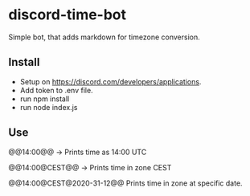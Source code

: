# discord-time-bot

Simple bot, that adds markdown for timezone conversion.

## Install

- Setup on https://discord.com/developers/applications.
- Add token to .env file.
- run npm install
- run node index.js

## Use

@@14:00@@ -> Prints time as 14:00 UTC

@@14:00@CEST@@ -> Prints time in zone CEST

@@14:00@CEST@2020-31-12@@ Prints time in zone at specific date.
